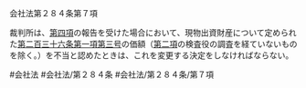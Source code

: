 会社法第２８４条第７項

裁判所は、[第四項](会社法＿＿＿＿第２８４条第４項)の報告を受けた場合において、現物出資財産について定められた[第二百三十六条第一項第三号](会社法＿＿＿＿第２３６条第１項第３号)の価額（[第二項](会社法＿＿＿＿第２８４条第２項)の検査役の調査を経ていないものを除く。）を不当と認めたときは、これを変更する決定をしなければならない。

#会社法
#会社法/第２８４条
#会社法/第２８４条/第７項
